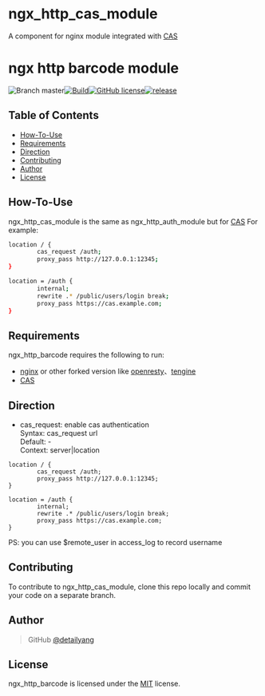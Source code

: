 # ngx_http_cas_module
A component for nginx module integrated with [CAS](https://github.com/detailyang/cas-server)


# ngx http barcode module
![Branch master](https://img.shields.io/badge/branch-master-brightgreen.svg?style=flat-square)[![Build](https://api.travis-ci.org/detailyang/cas-nginx_http_auth_module.svg)](https://travis-ci.org/detailyang/cas-nginx_http_auth_module)[![GitHub license](https://img.shields.io/badge/license-MIT-blue.svg)](https://raw.githubusercontent.com/detailyang/cas-nginx_http_auth_module/master/LICENSE)[![release](https://img.shields.io/github/release/detailyang/cas-nginx_http_auth_module.svg)](https://github.com/detailyang/cas-nginx_http_auth_module/releases)


Table of Contents
-----------------
* [How-To-Use](#how-to-use)
* [Requirements](#requirements)
* [Direction](#direction)
* [Contributing](#contributing)
* [Author](#author)
* [License](#license)


How-To-Use
----------------

ngx_http_cas_module is the same as ngx_http_auth_module but for [CAS](https://github.com/detailyang/cas-server)
For example:

```bash
location / {
        cas_request /auth;
        proxy_pass http://127.0.0.1:12345;
}

location = /auth {
        internal;
        rewrite .* /public/users/login break;
        proxy_pass https://cas.example.com;
}
```

Requirements
------------

ngx_http_barcode requires the following to run:

 * [nginx](http://nginx.org/) or other forked version like [openresty](http://openresty.org/)、[tengine](http://tengine.taobao.org/)
 * [CAS](https://github.com/detailyang/cas-server)

Direction
------------

* cas_request: enable cas authentication        
Syntax:     cas_request url       
Default:    -         
Context:    server|location         

```
location / {
        cas_request /auth;
        proxy_pass http://127.0.0.1:12345;
}

location = /auth {
        internal;
        rewrite .* /public/users/login break;
        proxy_pass https://cas.example.com;
}
```
PS: you can use $remote_user in access_log to record username

Contributing
------------

To contribute to ngx_http_cas_module, clone this repo locally and commit your code on a separate branch.


Author
------

> GitHub [@detailyang](https://github.com/detailyang)


License
-------
ngx_http_barcode is licensed under the [MIT] license.

[MIT]: https://github.com/detailyang/ybw/blob/master/licenses/MIT
